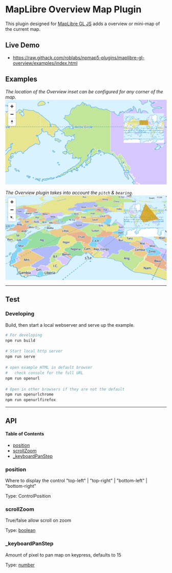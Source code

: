 # MapLibre Overview Map Plugin

This plugin designed for [MapLibre GL JS](https://maplibre.org) adds a overview or mini-map of the current map.

## Live Demo

<!-- TODO:  change `roblabs` to `nationalparkservice` when PR lands -->
*   https://raw.githack.com/roblabs/npmap5-plugins/maplibre-gl-overview/examples/index.html

## Examples

*The location of the Overview inset can be configured for any corner of the map.*
![](assets/og-image.png)

*The Overview plugin takes into account the `pitch` & `bearing`.*
![](assets/og-image2.png)

***

## Test

### Developing

Build, then start a local webserver and serve up the example.

```bash
# For developing
npm run build

# Start local http server
npm run serve

# open example HTML in default browser
#   check console for the full URL
npm run openurl

# Open in other browsers if they are not the default
npm run openurlchrome
npm run openurlfirefox
```

***

## API

<!-- Generated by documentation.js. Update this documentation by updating the source code. -->

#### Table of Contents

*   [position](#position)
*   [scrollZoom](#scrollzoom)
*   [\_keyboardPanStep](#_keyboardpanstep)

### position

Where to display the control "top-left" | "top-right" | "bottom-left" | "bottom-right"

Type: ControlPosition

### scrollZoom

True/false allow scroll on zoom

Type: [boolean](https://developer.mozilla.org/docs/Web/JavaScript/Reference/Global_Objects/Boolean)

### \_keyboardPanStep

Amount of pixel to pan map on keypress, defaults to 15

Type: [number](https://developer.mozilla.org/docs/Web/JavaScript/Reference/Global_Objects/Number)
